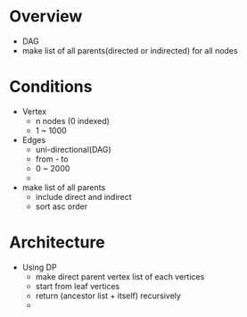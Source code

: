 # Overview
* DAG
* make list of all parents(directed or indirected) for all nodes

# Conditions
* Vertex
  * n nodes (0 indexed)
  * 1 ~ 1000
* Edges
  * uni-directional(DAG)
  * from - to
  * 0 ~ 2000
  * 
* make list of all parents
  * include direct and indirect
  * sort asc order

# Architecture
* Using DP
  * make direct parent vertex list of each vertices
  * start from leaf vertices
  * return (ancestor list + itself) recursively
  * 